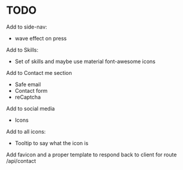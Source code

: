 # TODO

Add to side-nav:
* wave effect on press

Add to Skills:
* Set of skills and maybe use material font-awesome icons

Add to Contact me section
* Safe email
* Contact form
* reCaptcha

Add to social media
* Icons

Add to all icons:
* Tooltip to say what the icon is

Add favicon and a proper template to respond back to client for route /api/contact
